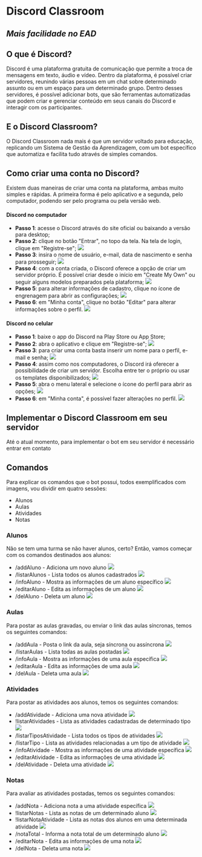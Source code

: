 # Discord Classroom
## _Mais facilidade no EAD_

## O que é Discord?
Discord é uma plataforma gratuita de comunicação que permite a troca de mensagens em texto, áudio e vídeo. Dentro da plataforma, é possível criar servidores, reunindo várias pessoas em um chat sobre determinado assunto ou em um espaço para um determinado grupo. Dentro desses servidores, é possível adicionar bots, que são ferramentas automatizadas que podem criar e gerenciar conteúdo em seus canais do Discord e interagir com os participantes.

## E o Discord Classroom?
O Discord Classroom nada mais é que um servidor voltado para educação, replicando um Sistema de Gestão da Aprendizagem, com um bot específico que automatiza e facilita tudo através de simples comandos.

## Como criar uma conta no Discord?
Existem duas maneiras de criar uma conta na plataforma, ambas muito simples e rápidas. A primeira forma é pelo aplicativo e a segunda, pelo computador, podendo ser pelo programa ou pela versão web.

#### Discord no computador
- **Passo 1**: acesse o Discord através do site oficial ou baixando a versão para desktop;
- **Passo 2**: clique no botão "Entrar", no topo da tela. Na tela de login, clique em "Registre-se";
![](https://imgur.com/WVhUlGb.png)
- **Passo 3**: insira o nome de usuário, e-mail, data de nascimento e senha para prosseguir;
![](https://imgur.com/nWrbKNq.png)
- **Passo 4**: com a conta criada, o Discord oferece a opção de criar um servidor próprio. É possível criar desde o início em "Create My Own" ou seguir alguns modelos preparados pela plataforma;
![](https://imgur.com/gqM5it3.png)
- **Passo 5**: para alterar informações de cadastro, clique no ícone de engrenagem para abrir as configurações;
![](https://imgur.com/JhN1O5X.png)
- **Passo 6**: em "Minha conta", clique no botão "Editar" para alterar informações sobre o perfil.
![](https://imgur.com/56c5p0Z.png)

#### Discord no celular
- **Passo 1**: baixe o app do Discord na Play Store ou App Store;
- **Passo 2**: abra o aplicativo e clique em "Registre-se";
![](https://imgur.com/MsIsQhH.png)
- **Passo 3**: para criar uma conta basta inserir um nome para o perfil, e-mail e senha;
![](https://imgur.com/Wyq2qfT.png)
- **Passo 4**: assim como nos computadores, o Discord irá oferecer a possibilidade de criar um servidor. Escolha entre ter o próprio ou usar os templates disponibilizados;
![](https://imgur.com/r7xVp7P.png)
- **Passo 5**: abra o menu lateral e selecione o ícone do perfil para abrir as opções;
![](https://imgur.com/HmPAn8e.png)
- **Passo 6**: em "Minha conta", é possível fazer alterações no perfil.
![](https://imgur.com/8imdIZl.png)

## Implementar o Discord Classroom em seu servidor
Até o atual momento, para implementar o bot em seu servidor é necessário entrar em contato

## Comandos
Para explicar os comandos que o bot possui, todos exemplificados com imagens, vou dividir em quatro sessões:
- Alunos
- Aulas
- Atividades
- Notas

### Alunos
Não se tem uma turma se não haver alunos, certo? Então, vamos começar com os comandos destinados aos alunos:
- /addAluno - Adiciona um novo aluno
![](https://imgur.com/gHan9kU.png)
- /listarAlunos - Lista todos os alunos cadastrados
![](https://imgur.com/hJyckAC.png)
- /infoAluno - Mostra as informações de um aluno específico
![](https://imgur.com/u1yiQu0.png)
- /editarAluno - Edita as informações de um aluno
![](https://imgur.com/KcLekO8.png)
- /delAluno - Deleta um aluno
![](https://imgur.com/yF7IKZi.png)

### Aulas
Para postar as aulas gravadas, ou enviar o link das aulas síncronas, temos os seguintes comandos:
- /addAula - Posta o link da aula, seja síncrona ou assíncrona
![](https://imgur.com/NRUMWMz.png)
- /listarAulas - Lista todas as aulas postadas
![](https://imgur.com/wKt7UJA.png)
- /infoAula - Mostra as informações de uma aula específica
![](https://imgur.com/0bTnaC5.png)
- /editarAula - Edita as informações de uma aula
![](https://imgur.com/jDZYVg1.png)
- /delAula - Deleta uma aula
![](https://imgur.com/wKcwPvB.png)

### Atividades
Para postar as atividades aos alunos, temos os seguintes comandos:
- /addAtividade - Adiciona uma nova atividade
![](https://imgur.com/HtQQA83.png)
- !listarAtividades - Lista as atividades cadastradas de determinado tipo
![](https://imgur.com/1nz9cPO.png)
- /listarTiposAtividade - Lista todos os tipos de atividades
![](https://imgur.com/hmqE1zn.png)
- /listarTipo - Lista as atividades relacionadas a um tipo de atividade
![](https://imgur.com/ojQRXAA.png)
- /infoAtividade - Mostra as informações de uma atividade específica
![](https://imgur.com/JdbmyRc.png)
- /editarAtividade - Edita as informações de uma atividade
![](https://imgur.com/oR9Eurh.png)
- /delAtividade - Deleta uma atividade
![](https://imgur.com/kQewiBV.png)

### Notas
Para avaliar as atividades postadas, temos os seguintes comandos:
- /addNota - Adiciona nota a uma atividade específica
![](https://imgur.com/MDedPQd.png)
- !listarNotas - Lista as notas de um determinado aluno
![](https://imgur.com/WLG9B1Y.png)
- !listarNotaAtividade - Lista as notas dos alunos em uma determinada atividade
![](https://imgur.com/0sCf8C4.png)
- /notaTotal - Informa a nota total de um determinado aluno
![](https://imgur.com/UUJYdKr.png)
- /editarNota - Edita as informações de uma nota
![](https://imgur.com/41VfuLn.png)
- /delNota - Deleta uma nota
![](https://imgur.com/GLK4FuK.png)
